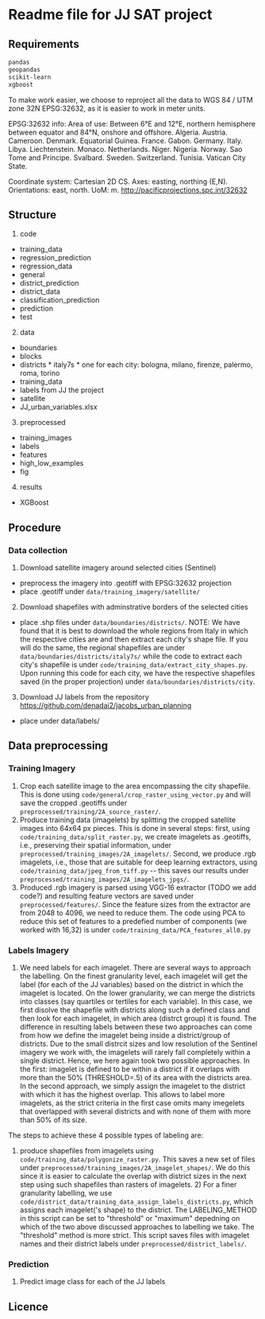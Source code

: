 # Readme file for JJ SAT project


## Requirements
```bash
pandas
geopandas
scikit-learn 
xgboost
```

To make work easier, we choose to reproject all the data to
WGS 84 / UTM zone 32N EPSG:32632, 
as it is easier to work in meter units. 

EPSG:32632 info: Area of use: Between 6°E and 12°E, northern hemisphere between equator and 84°N, onshore and offshore. Algeria. Austria. Cameroon. Denmark. Equatorial Guinea. France. Gabon. Germany. Italy. Libya. Liechtenstein. Monaco. Netherlands. Niger. Nigeria. Norway. Sao Tome and Principe. Svalbard. Sweden. Switzerland. Tunisia. Vatican City State.

Coordinate system: Cartesian 2D CS. Axes: easting, northing (E,N). Orientations: east, north. UoM: m. http://pacificprojections.spc.int/32632


## Structure

1. code
  * training_data
  * regression_prediction
  * regression_data
  * general
  * district_prediction
  * district_data
  * classification_prediction
  * prediction
  * test
2. data
  * boundaries
   * blocks
   * districts
    * italy7s
    * one for each city: bologna, milano, firenze, palermo, roma, torino
  * training_data
   * labels from JJ the project
   * satellite
  * JJ_urban_variables.xlsx
3. preprocessed
  * training_images
  * labels
  * features
  * high_low_examples
  * fig
4. results
  * XGBoost


## Procedure

### Data collection
1. Download satellite imagery around selected cities (Sentinel)
  * preprocess the imagery into .geotiff with EPSG:32632 projection
  * place .geotiff under `data/training_imagery/satellite/` 

2. Download shapefiles with adminstrative borders of the selected cities
  * place .shp files under `data/boundaries/districts/`. NOTE: We have found that it is best to download the whole regions from Italy in which the respective cities are and then extract each city's shape file. If you will do the same, the regional shapefiles are under `data/boundaries/districts/italy7s/` while the code to extract each city's shapefile is under `code/training_data/extract_city_shapes.py`. Upon running this code for each city, we have the respective shapefiles saved (in the proper projection) under `data/boundaries/districts/city`.

3. Download JJ labels from the repository https://github.com/denadai2/jacobs_urban_planning
  * place under data/labels/

## Data preprocessing
### Training Imagery
1. Crop each satellite image to the area encompassing the city shapefile. This is done using `code/general/crop_raster_using_vector.py` and will save the cropped .geotiffs under `preprocessed/training/2A_source_raster/`. 
2. Produce training data (imagelets) by splitting the cropped satellite images into 64x64 px pieces. This is done in several steps: first, using `code/training_data/split_raster.py`, we create imagelets as .geotiffs, i.e., preserving their spatial information, under `preprocessed/training_images/2A_imagelets/`. Second, we produce .rgb imagelets, i.e., those that are suitable for deep learning extractors, using `code/training_data/jpeg_from_tiff.py` -- this saves our results under `preprocessed/training_images/2A_imagelets_jpgs/`.
3. Produced .rgb imagery is parsed using VGG-16 extractor (TODO we add code?) and resulting feature vectors are saved under `preprocessed/features/`. Since the feature sizes from the extractor are from 2048 to 4096, we need to reduce them. The code using PCA to reduce this set of features to a predefied number of components (we worked with 16,32) is under `code/training_data/PCA_features_all0.py`

### Labels Imagery
1. We need labels for each imagelet. There are several ways to approach the labelling. On the finest granularity level, each imagelet will get the label (for each of the JJ variables) based on the district in which the imagelet is located. On the lower granularity, we can merge the districts into classes (say quartiles or tertiles for each variable). In this case, we first disolve the shapefile with districts along such a defined class and then look for each imagelet, in which area (distrct group) it is found. The difference in resulting labels between these two approaches can come from how we define the imagelet being inside a district/group of districts. Due to the small distrcit sizes and low resolution of the Sentinel imagery we work with, the imagelets will rarely fall completely within a single district. Hence, we here again took two possible approaches. In the first: imagelet is defined to be within a district if it overlaps with more than the 50% (THRESHOLD=.5) of its area with the districts area. In the second approach, we simply assign the imagelet to the district with which it has the highest overlap. This allows to label more imagelets, as the strict criteria in the first case omits many imegelets that overlapped with several districts and with none of them with more than 50% of its size. 

The steps to achieve these 4 possible types of labeling are:
1) produce shapefiles from imagelets using `code/training_data/polygonize_raster.py`. This saves a new set of files under `preprocessed/training_images/2A_imagelet_shapes/`. We do this since it is easier to calculate the overlap with district sizes in the next step using such shapefiles than rasters of imagelets. 2) For a finer granularity labelling, we use `code/district_data/training_data_assign_labels_districts.py`, which assigns each imagelet('s shape) to the district. The LABELING_METHOD in this script can be set to "threshold" or "maximum" depedning on which of the two above discussed approaches to labelling we take. The "threshold" method is more strict. This script saves files with imagelet names and their district labels under `preprocessed/district_labels/`.


### Prediction
1. Predict image class for each of the JJ labels




## Licence